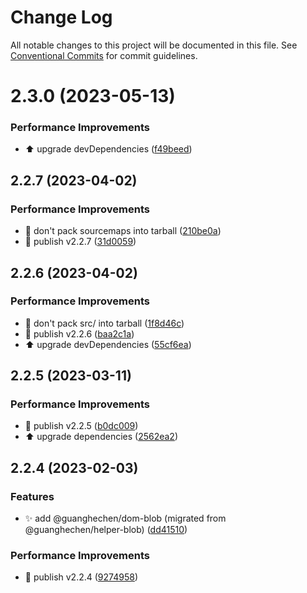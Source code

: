 # Change Log

All notable changes to this project will be documented in this file.
See [Conventional Commits](https://conventionalcommits.org) for commit guidelines.

# 2.3.0 (2023-05-13)


### Performance Improvements

* ⬆️ upgrade devDependencies ([f49beed](https://github.com/guanghechen/react-kit/commit/f49beed06731a3329a45cdd64e3405ce109485f4))



## 2.2.7 (2023-04-02)


### Performance Improvements

* 🔧 don't pack sourcemaps into tarball ([210be0a](https://github.com/guanghechen/react-kit/commit/210be0a592d1a619907e18e55dfb83233d0ddd20))
* 🔖 publish v2.2.7 ([31d0059](https://github.com/guanghechen/react-kit/commit/31d0059087c1155f69d8f3755194ca55a5e9f374))



## 2.2.6 (2023-04-02)


### Performance Improvements

* 🔧 don't pack src/ into tarball ([1f8d46c](https://github.com/guanghechen/react-kit/commit/1f8d46cc1e8f9e6c72f41aa008d17c641c10480c))
* 🔖 publish v2.2.6 ([baa2c1a](https://github.com/guanghechen/react-kit/commit/baa2c1ac40c96ec236920380efc0deef5f19c5e5))
* ⬆️ upgrade devDependencies ([55cf6ea](https://github.com/guanghechen/react-kit/commit/55cf6ea54505d6502110903f9f511a775ef6d27d))



## 2.2.5 (2023-03-11)


### Performance Improvements

* 🔖 publish v2.2.5 ([b0dc009](https://github.com/guanghechen/react-kit/commit/b0dc009bed3b2bc9d81ffe9795f2c526da093b92))
* ⬆️ upgrade dependencies ([2562ea2](https://github.com/guanghechen/react-kit/commit/2562ea283e79bd3ce423a8405756e4afebe6f02d))



## 2.2.4 (2023-02-03)


### Features

* ✨ add @guanghechen/dom-blob (migrated from @guanghechen/helper-blob) ([dd41510](https://github.com/guanghechen/react-kit/commit/dd415109096812acec0a5f25a8fd025e12b88ae4))


### Performance Improvements

* 🔖 publish v2.2.4 ([9274958](https://github.com/guanghechen/react-kit/commit/92749589caf84112cc2bf10ea65e7d705ffef9dd))
